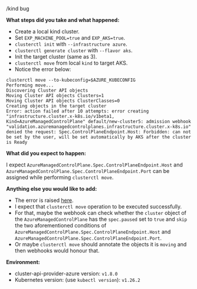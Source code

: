 /kind bug

**What steps did you take and what happened:**
- Create a local kind cluster.
- Set `EXP_MACHINE_POOL=true` and `EXP_AKS=true`.
- `clusterctl init` with `--infrastructure azure`.
- `clusterctl generate cluster` with `--flavor aks`.
- Init the target cluster (same as 3).
- `clusterctl move` from local `kind` to target AKS.
- Notice the error below:
```azure
clusterctl move --to-kubeconfig=$AZURE_KUBECONFIG
Performing move...
Discovering Cluster API objects
Moving Cluster API objects Clusters=1
Moving Cluster API objects ClusterClasses=0
Creating objects in the target cluster
Error: action failed after 10 attempts: error creating "infrastructure.cluster.x-k8s.io/v1beta1, Kind=AzureManagedControlPlane" default/new-cluster5: admission webhook "validation.azuremanagedcontrolplanes.infrastructure.cluster.x-k8s.io" denied the request: Spec.ControlPlaneEndpoint.Host: Forbidden: can not be set by the user, will be set automatically by AKS after the cluster is Ready
```

**What did you expect to happen:**

I expect `AzureManagedControlPlane.Spec.ControlPlaneEndpoint.Host` and  `AzureManagedControlPlane.Spec.ControlPlaneEndpoint.Port` can be assigned while performing `clusterctl move`. 

**Anything else you would like to add:**
- The error is raised [here](https://github.com/kubernetes-sigs/cluster-api-provider-azure/blob/main/api/v1beta1/azuremanagedcontrolplane_webhook.go#L101).
- I expect that `clusterctl move` operation to be executed successfully.
- For that, maybe the webhook can check whether the `cluster` object of the `AzureManagedControlPlane` has the `spec.paused` set to `true` and `skip` the two aforementioned conditions of `AzureManagedControlPlane.Spec.ControlPlaneEndpoint.Host` and `AzureManagedControlPlane.Spec.ControlPlaneEndpoint.Port`.
- Or maybe `clusterctl move` should annotate the objects it is `moving` and then webhooks would honour that.

**Environment:**

- cluster-api-provider-azure version: `v1.8.0`
- Kubernetes version: (use `kubectl version`): `v1.26.2`
<!-- - OS (e.g. from `/etc/os-release`): -->

